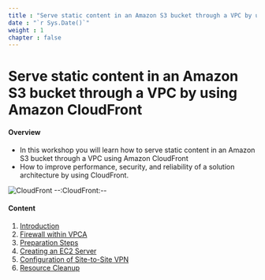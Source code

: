 ```yaml
---
title : "Serve static content in an Amazon S3 bucket through a VPC by using Amazon CloudFront"
date : "`r Sys.Date()`"
weight : 1
chapter : false
---
```


# Serve static content in an Amazon S3 bucket through a VPC by using Amazon CloudFront

#### Overview

- In this workshop you will learn how to serve static content in an Amazon S3 bucket through a VPC using Amazon CloudFront 
- How to improve performance, security, and reliability of a solution architecture by using CloudFront.



![CloudFront](/images/1-Introduce/serviceicon2.png?featherlight=false&width=10pc)
--:CloudFront:--
#### Content

1. [Introduction](1-introduce/)
2. [Firewall within VPCA](2-firewallinvpc/)
3. [Preparation Steps](4-prerequiste/)
4. [Creating an EC2 Server](4-createec2server/)
5. [Configuration of Site-to-Site VPN](5-vpnsitetosite/)
6. [Resource Cleanup](6-cleanup/)
